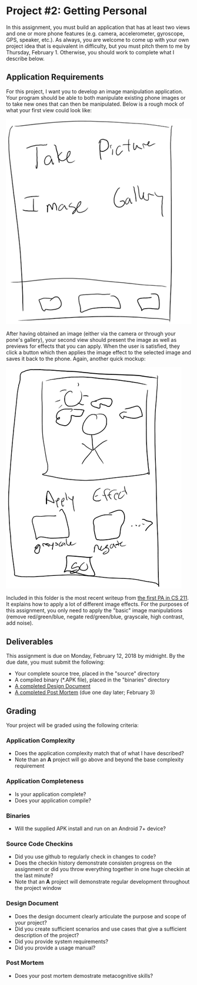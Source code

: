 # Project #2: Getting Personal
In this assignment, you must build an application that has at least two views and one or more phone features (e.g. camera, accelerometer, gyroscope, GPS, speaker, etc.).  As always, you are welcome to come up with your own project idea that is equivalent in difficulty, but you must pitch them to me by Thursday, February 1.  Otherwise, you should work to complete what I describe below.

## Application Requirements
For this project, I want you to develop an image manipulation application.  Your program should be able to both manipulate existing phone images or to take new ones that can then be manipulated.  Below is a rough mock of what your first view could look like:

![First View](view1.png)

After having obtained an image (either via the camera or through your pone's gallery), your second view should present the image as well as previews for effects that you can apply.  When the user is satisfied, they click a button which then applies the image effect to the selected image and saves it back to the phone.  Again, another quick mockup:

![Second View](view2.png)

Included in this folder is the most recent writeup from [the first PA in CS 211](./CS211-PA1.pdf).  It explains how to apply a lot of different image effects.  For the purposes of this assignment, you only need to apply the "basic" image manipulations (remove red/green/blue, negate red/green/blue, grayscale, high contrast, add noise).


## Deliverables
This assignment is due on Monday, February 12, 2018 by midnight.  By the due date, you must submit the following:
* Your complete source tree, placed in the "source" directory
* A compiled binary (*.APK file), placed in the "binaries" directory
* [A completed Design Document](./DesignDocument.md)
* [A completed Post Mortem](./PostMortem.md) (due one day later; February 3)

## Grading
Your project will be graded using the following criteria:

### Application Complexity
* Does the application complexity match that of what I have described?  
* Note than an **A** project will go above and beyond the base complexity requirement

### Application Completeness
* Is your application complete?
* Does your application compile?

### Binaries
* Will the supplied APK install and run on an Android 7+ device?

### Source Code Checkins
* Did you use github to regularly check in changes to code?
* Does the checkin history demonstrate consisten progress on the assignment or did you throw everything together in one huge checkin at the last minute?
* Note that an **A** project will demonstrate regular development throughout the project window

### Design Document
* Does the design document clearly articulate the purpose and scope of your project?
* Did you create sufficient scenarios and use cases that give a sufficient description of the project?
* Did you provide system requirements?
* Did you provide a usage manual?

### Post Mortem
* Does your post mortem demostrate metacognitive skills?